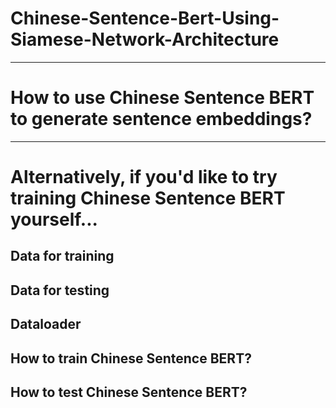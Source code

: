 # Chinese-Sentence-Bert-Using-Siamese-Network-Architecture
-----------------------------------------------------------
# How to use Chinese Sentence BERT to generate sentence embeddings?




------------------------------------------------------------
# Alternatively, if you'd like to try training Chinese Sentence BERT yourself...
## Data for training

## Data for testing

## Dataloader

## How to train Chinese Sentence BERT?

## How to test Chinese Sentence BERT?
